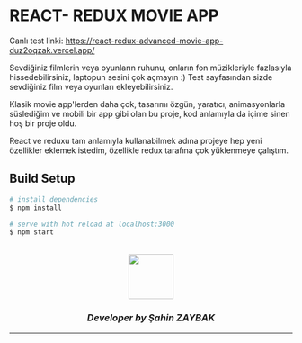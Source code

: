 # REACT- REDUX MOVIE APP
Canlı test linki: https://react-redux-advanced-movie-app-duz2oqzak.vercel.app/

Sevdiğiniz filmlerin veya oyunların ruhunu, onların fon müzikleriyle fazlasıyla hissedebilirsiniz, laptopun sesini çok açmayın :)
Test sayfasından sizde sevdiğiniz film veya oyunları ekleyebilirsiniz.

Klasik movie app'lerden daha çok, tasarımı özgün, yaratıcı, animasyonlarla süslediğim ve mobili bir app gibi olan bu proje, kod anlamıyla da içime sinen hoş bir proje oldu.

React ve reduxu tam anlamıyla kullanabilmek adına projeye hep yeni özellikler eklemek istedim, özellikle redux tarafına çok yüklenmeye çalıştım.

## Build Setup

```bash
# install dependencies
$ npm install

# serve with hot reload at localhost:3000
$ npm start
```

<br>
<div align="center">
  <img src="https://image.flaticon.com/teams/slug/smashicons.jpg" width="80">
  <h3><i>Developer by Şahin ZAYBAK </i></h3>
  <hr/>
</div>

